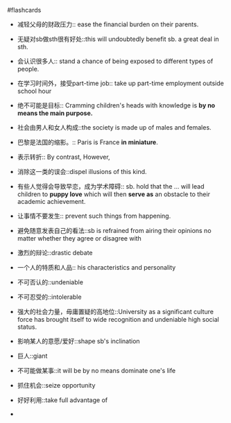 #flashcards 

- 减轻父母的财政压力:: ease the financial burden on their parents.
<!--SR:!2023-12-27,5,244-->
- 无疑对sb做sth很有好处::this will undoubtedly benefit sb. a great deal in sth.
<!--SR:!2023-12-26,4,223-->
- 会认识很多人:: stand a chance of being exposed to different types of people.
<!--SR:!2023-12-28,6,244-->
- 在学习时间外，接受part-time job:: take up part-time employment outside school hour
<!--SR:!2023-12-24,2,204-->
- 绝不可能是目标:: Cramming children's heads with knowledge is **by no means the main purpose.**
<!--SR:!2023-12-27,5,244-->
- 社会由男人和女人构成::the society is made up of males and females.
<!--SR:!2023-12-28,6,244-->
- 巴黎是法国的缩影。:: Paris is France **in miniature**.
<!--SR:!2023-12-24,2,224-->
- 表示转折:: By contrast, However,
<!--SR:!2023-12-26,4,224-->
- 消除这一类的误会::dispel illusions of this kind.
<!--SR:!2024-03-16,5,227-->
- 有些人觉得会导致早恋，成为学术障碍:: sb. hold that the ... will lead children to **puppy love** which will then **serve as** an obstacle to their academic achievement.
<!--SR:!2023-12-27,5,244-->
- 让事情不要发生:: prevent such things from happening.
<!--SR:!2023-12-26,4,224-->
- 避免随意发表自己的看法::sb is refrained from airing their opinions no matter whether they agree or disagree with
<!--SR:!2023-12-24,2,224-->
- 激烈的辩论::drastic debate
<!--SR:!2023-12-28,6,244-->
- 一个人的特质和人品:: his characteristics and personality
<!--SR:!2023-12-28,6,244-->
- 不可否认的::undeniable
<!--SR:!2023-12-24,2,224-->
- 不可忍受的::intolerable
<!--SR:!2023-12-28,6,244-->
- 强大的社会力量，毋庸置疑的高地位::University as a significant culture force has brought itself to wide recognition and undeniable high social status.
<!--SR:!2024-03-26,16,244-->
- 影响某人的意愿/爱好::shape sb's inclination
<!--SR:!2023-12-26,4,224-->
- 巨人::giant
<!--SR:!2023-12-27,5,244-->
- 不可能做某事::it will be by no means dominate one's life
<!--SR:!2023-12-27,5,244-->
- 抓住机会::seize opportunity
<!--SR:!2023-12-25,4,244-->
- 好好利用::take full advantage of
<!--SR:!2023-12-27,5,244-->
- 